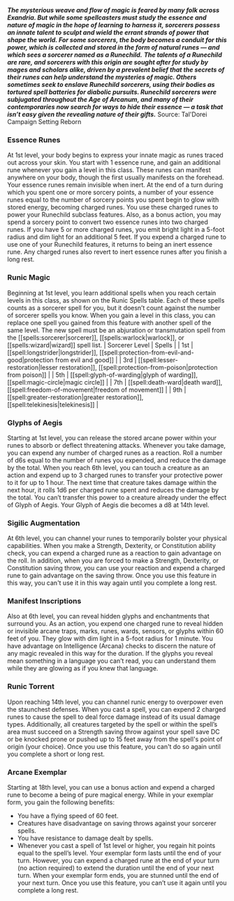 ***The mysterious weave and flow of magic is feared by many folk across Exandria. But while some spellcasters must study the essence and nature of magic in the hope of learning to harness it, sorcerers possess an innate talent to sculpt and wield the errant strands of power that shape the world. For some sorcerers, the body becomes a conduit for this power, which is collected and stored in the form of natural runes — and which sees a sorcerer named as a Runechild.***
***The talents of a Runechild are rare, and sorcerers with this origin are sought after for study by mages and scholars alike, driven by a prevalent belief that the secrets of their runes can help understand the mysteries of magic. Others sometimes seek to enslave Runechild sorcerers, using their bodies as tortured spell batteries for diabolic pursuits. Runechild sorcerers were subjugated throughout the Age of Arcanum, and many of their contemporaries now search for ways to hide their essence — a task that isn’t easy given the revealing nature of their gifts.***
Source: Tal'Dorei Campaign Setting Reborn
### Essence Runes
At 1st level, your body begins to express your innate magic as runes traced out across your skin. You start with 1 essence rune, and gain an additional rune whenever you gain a level in this class. These runes can manifest anywhere on your body, though the first usually manifests on the forehead. Your essence runes remain invisible when inert.
At the end of a turn during which you spent one or more sorcery points, a number of your essence runes equal to the number of sorcery points you spent begin to glow with stored energy, becoming charged runes. You use these charged runes to power your Runechild subclass features. Also, as a bonus action, you may spend a sorcery point to convert two essence runes into two charged runes.
If you have 5 or more charged runes, you emit bright light in a 5-foot radius and dim light for an additional 5 feet.
If you expend a charged rune to use one of your Runechild features, it returns to being an inert essence rune. Any charged runes also revert to inert essence runes after you finish a long rest.
### Runic Magic
Beginning at 1st level, you learn additional spells when you reach certain levels in this class, as shown on the Runic Spells table. Each of these spells counts as a sorcerer spell for you, but it doesn’t count against the number of sorcerer spells you know.
When you gain a level in this class, you can replace one spell you gained from this feature with another spell of the same level. The new spell must be an abjuration or transmutation spell from the [[spells:sorcerer|sorcerer]], [[spells:warlock|warlock]], or [[spells:wizard|wizard]] spell list.
| Sorcerer Level | Spells |
| 1st | [[spell:longstrider|longstrider]], [[spell:protection-from-evil-and-good|protection from evil and good]] |
| 3rd | [[spell:lesser-restoration|lesser restoration]], [[spell:protection-from-poison|protection from poison]] |
| 5th | [[spell:glyph-of-warding|glyph of warding]], [[spell:magic-circle|magic circle]] |
| 7th | [[spell:death-ward|death ward]], [[spell:freedom-of-movement|freedom of movement]] |
| 9th | [[spell:greater-restoration|greater restoration]], [[spell:telekinesis|telekinesis]] |
### Glyphs of Aegis
Starting at 1st level, you can release the stored arcane power within your runes to absorb or deflect threatening attacks. Whenever you take damage, you can expend any number of charged runes as a reaction. Roll a number of d6s equal to the number of runes you expended, and reduce the damage by the total.
When you reach 6th level, you can touch a creature as an action and expend up to 3 charged runes to transfer your protective power to it for up to 1 hour. The next time that creature takes damage within the next hour, it rolls 1d6 per charged rune spent and reduces the damage by the total. You can’t transfer this power to a creature already under the effect of Glyph of Aegis.
Your Glyph of Aegis die becomes a d8 at 14th level.
### Sigilic Augmentation
At 6th level, you can channel your runes to temporarily bolster your physical capabilities. When you make a Strength, Dexterity, or Constitution ability check, you can expend a charged rune as a reaction to gain advantage on the roll.
In addition, when you are forced to make a Strength, Dexterity, or Constitution saving throw, you can use your reaction and expend a charged rune to gain advantage on the saving throw. Once you use this feature in this way, you can't use it in this way again until you complete a long rest.
### Manifest Inscriptions
Also at 6th level, you can reveal hidden glyphs and enchantments that surround you. As an action, you expend one charged rune to reveal hidden or invisible arcane traps, marks, runes, wards, sensors, or glyphs within 60 feet of you. They glow with dim light in a 5-foot radius for 1 minute.
You have advantage on Intelligence (Arcana) checks to discern the nature of any magic revealed in this way for the duration. If the glyphs you reveal mean something in a language you can’t read, you can understand them while they are glowing as if you knew that language.
### Runic Torrent
Upon reaching 14th level, you can channel runic energy to overpower even the staunchest defenses. When you cast a spell, you can expend 2 charged runes to cause the spell to deal force damage instead of its usual damage types. Additionally, all creatures targeted by the spell or within the spell’s area must succeed on a Strength saving throw against your spell save DC or be knocked prone or pushed up to 15 feet away from the spell's point of origin (your choice).
Once you use this feature, you can't do so again until you complete a short or long rest.
### Arcane Exemplar
Starting at 18th level, you can use a bonus action and expend a charged rune to become a being of pure magical energy. While in your exemplar form, you gain the following benefits:
* You have a flying speed of 60 feet.
* Creatures have disadvantage on saving throws against your sorcerer spells.
* You have resistance to damage dealt by spells.
* Whenever you cast a spell of 1st level or higher, you regain hit points equal to the spell’s level.
Your exemplar form lasts until the end of your turn. However, you can expend a charged rune at the end of your turn (no action required) to extend the duration until the end of your next turn. When your exemplar form ends, you are stunned until the end of your next turn.
Once you use this feature, you can’t use it again until you complete a long rest.